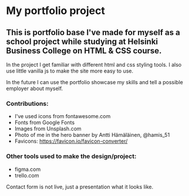 # My portfolio project

## This is portfolio base I've made for myself as a school project while studying at Helsinki Business College on HTML & CSS course.

In the project I get familiar with different html and css styling tools. I also use little vanilla js to make the site more easy to use.

In the future I can use the portfolio showcase my skills and tell a possible employer about myself.

### Contributions:

- I've used icons from fontawesome.com
- Fonts from Google Fonts
- Images from Unsplash.com
- Photo of me in the hero banner by Antti Hämäläinen, @hamis_51
- Favicons: https://favicon.io/favicon-converter/

### Other tools used to make the design/project:

- figma.com
- trello.com

Contact form is not live, just a presentation what it looks like.
